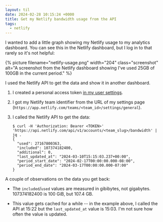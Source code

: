 ```yaml
---
layout: til
date: 2024-02-28 10:15:24 +0000
title: Get my Netlify bandwidth usage from the API
tags:
  - netlify
---
```

I wanted to add a little graph showing my Netlify usage to my analytics dashboard.
You can see this in the Netlify dashboard, but I log in to that rarely so it's not helpful:

{%
  picture
  filename="netlify-usage.png"
  width="204"
  class="screenshot"
  alt="A screenshot from the Netlify dashboard showing I've used 25GB of 100GB in the current period."
%}

I used the Netlify API to get the data and show it in another dashboard.

1.  I created a personal access token [in my user settings](https://app.netlify.com/user/applications/personal).

2.  I got my Netlify team identifier from the URL of my settings page (`https://app.netlify.com/teams/<team_id>/settings/general`).

3.  I called the Netlify API to get the data:

    ```console
    $ curl -H 'Authorization: Bearer <TOKEN>' 'https://api.netlify.com/api/v1/accounts/<team_slug>/bandwidth' | jq .
    {
      "used": 27167800363,
      "included": 107374182400,
      "additional": 0,
      "last_updated_at": "2024-03-10T15:15:03.237+00:00",
      "period_start_date": "2024-02-17T00:00:00.000-08:00",
      "period_end_date": "2024-03-17T00:00:00.000-07:00"
    }
    ```

A couple of observations on the data you get back:

*   The `included`/`used` values are measured in gibibytes, not gigabytes.
    107374182400 is 100 GiB, but 107.4 GB.

*   This value gets cached for a while -- in the example above, I called the API at 15:22 but the `last_updated_at` value is 15:03.
    I'm not sure how often the value is updated.

